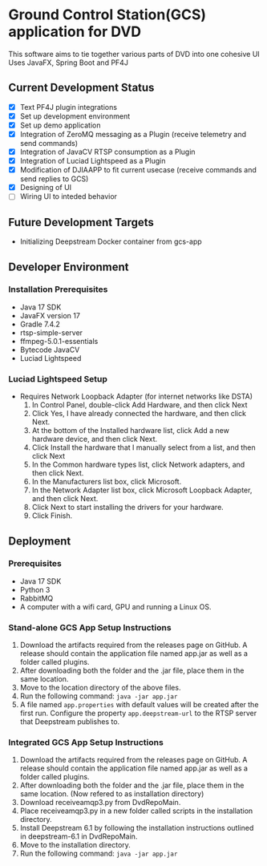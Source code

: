# Ground Control Station(GCS) application for DVD
 This software aims to tie together various parts of DVD into one cohesive UI  
 Uses JavaFX, Spring Boot and PF4J
 
 ## Current Development Status
 - [x] Text PF4J plugin integrations
 - [x] Set up development environment
 - [x] Set up demo application
 - [x] Integration of ZeroMQ messaging as a Plugin (receive telemetry and send commands)
 - [x] Integration of JavaCV RTSP consumption as a Plugin
 - [x] Integration of Luciad Lightspeed as a Plugin
 - [x] Modification of DJIAAPP to fit current usecase (receive commands and send replies to GCS)
 - [x] Designing of UI
 - [ ] Wiring UI to inteded behavior
 
 ## Future Development Targets
 - Initializing Deepstream Docker container from gcs-app
 

 ## Developer Environment
 ### Installation Prerequisites
 - Java 17 SDK
 - JavaFX version 17
 - Gradle 7.4.2
 - rtsp-simple-server
 - ffmpeg-5.0.1-essentials
 - Bytecode JavaCV
 - Luciad Lightspeed
 
 ### Luciad Lightspeed Setup
 - Requires Network Loopback Adapter (for internet networks like DSTA)
   1. In Control Panel, double-click Add Hardware, and then click Next
   2. Click Yes, I have already connected the hardware, and then click Next.
   3. At the bottom of the Installed hardware list, click Add a new hardware device, and then click Next.
   4. Click Install the hardware that I manually select from a list, and then click Next
   5. In the Common hardware types list, click Network adapters, and then click Next.
   6. In the Manufacturers list box, click Microsoft.
   7. In the Network Adapter list box, click Microsoft Loopback Adapter, and then click Next.
   8. Click Next to start installing the drivers for your hardware.
   9. Click Finish.

## Deployment

### Prerequisites
- Java 17 SDK
- Python 3
- RabbitMQ
- A computer with a wifi card, GPU and running a Linux OS.

### Stand-alone GCS App Setup Instructions
1. Download the artifacts required from the releases page on GitHub. A release should contain the application file named app.jar as well as a folder called plugins. 
2. After downloading both the folder and the .jar file, place them in the same location. 
3. Move to the location directory of the above files.
5. Run the following command: `java -jar app.jar`
6. A file named `app.properties` with default values will be created after the first run. Configure the property `app.deepstream-url` to the RTSP server that Deepstream publishes to.

### Integrated GCS App Setup Instructions
1. Download the artifacts required from the releases page on GitHub. A release should contain the application file named app.jar as well as a folder called plugins. 
2. After downloading both the folder and the .jar file, place them in the same location. (Now refered to as installation directory)
3. Download receiveamqp3.py from DvdRepoMain.
4. Place receiveamqp3.py in a new folder called scripts in the installation directory.
5. Install Deepstream 6.1 by following the installation instructions outlined in deepstream-6.1 in DvdRepoMain.
6. Move to the installation directory.
7. Run the following command: `java -jar app.jar`
